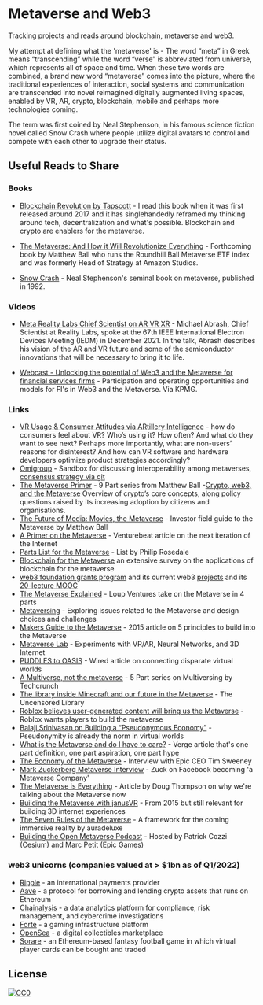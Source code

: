 # Metaverse and Web3
Tracking projects and reads around blockchain, metaverse and web3. 

My attempt at defining what the 'metaverse' is - The word “meta” in Greek means “transcending” while the word “verse” is abbreviated from universe, which represents all of space and time. When these two words are combined, a brand new word “metaverse” comes into the picture, where the traditional experiences of interaction, social systems and communication are transcended into novel reimagined digitally augmented living spaces, enabled by VR, AR, crypto, blockchain, mobile and perhaps more technologies coming. 

The term was first coined by Neal Stephenson, in his famous science fiction novel called Snow Crash where people utilize digital avatars to control and compete with each other to upgrade their status.

## Useful Reads to Share

### Books
- [Blockchain Revolution by Tapscott](https://www.amazon.com/Blockchain-Revolution-Technology-Cryptocurrencies-Changing/dp/1101980141) - I read this book when it was first released around 2017 and it has singlehandedly reframed my thinking around tech, decentralization and what's possible. Blockchain and crypto are enablers for the metaverse.

- [The Metaverse: And How it Will Revolutionize Everything](https://www.amazon.com/Metaverse-How-Will-Revolutionize-Everything/dp/1324092033) - Forthcoming book by Matthew Ball who runs the Roundhill Ball Metaverse ETF index and was formerly Head of Strategy at Amazon Studios.

- [Snow Crash](https://www.amazon.com/Snow-Crash-Neal-Stephenson/dp/0553380958) - Neal Stephenson's seminal book on metaverse, published in 1992.

### Videos
- [Meta Reality Labs Chief Scientist on AR VR XR](https://research.facebook.com/blog/2022/4/reality-labs-chief-scientist-gives-talk-on-augmented-reality-at-the-2021-ieee-international-electron-devices-meeting/) - Michael Abrash, Chief Scientist at Reality Labs, spoke at the 67th IEEE International Electron Devices Meeting (IEDM) in December 2021. In the talk, Abrash describes his vision of the AR and VR future and some of the semiconductor innovations that will be necessary to bring it to life.

- [Webcast - Unlocking the potential of Web3 and the Metaverse for financial services firms](https://lnkd.in/gv2DtZkY) - Participation and operating opportunities and models for FI's in Web3 and the Metaverse. Via KPMG.

### Links
- [VR Usage & Consumer Attitudes via ARtillery Intelligence](https://artillry.co/artillry-intelligence/vr-usage-consumer-attitudes-wave-vi/) - how do consumers feel about VR? Who’s using it? How often? And what do they want to see next? Perhaps more importantly, what are non-users’ reasons for disinterest? And how can VR software and hardware developers optimize product strategies accordingly?
- [Omigroup](https://github.com/omigroup/omigroup) - Sandbox for discussing interoperability among metaverses, [consensus strategy via git](https://hackmd.io/msSrKU3NQv2QO8_aU5IhHQ?view)
- [The Metaverse Primer](https://www.matthewball.vc/the-metaverse-primer) - 9 Part series from Matthew Ball 
-[Crypto, web3, and the Metaverse](https://www.bennettinstitute.cam.ac.uk/wp-content/uploads/2022/03/Policy-brief-Crypto-web3-and-the-metaverse.pdf) Overview of crypto’s core concepts, along policy questions raised by its increasing adoption by citizens and organisations.
- [The Future of Media: Movies, the Metaverse](https://www.joincolossus.com/episodes/69430337/ball-the-future-of-media-movies-the-metaverse-and-more?tab=shownotes) - Investor field guide to the Metaverse by Matthew Ball
- [A Primer on the Metaverse](https://venturebeat.com/2017/04/09/a-primer-on-the-metaverse-the-next-iteration-of-the-internet/) - Venturebeat article on the next iteration of the Internet
- [Parts List for the Metaverse](https://www.highfidelity.com/blog/parts-list-for-the-metaverse) - List by Philip Rosedale
- [Blockchain for the Metaverse](https://arxiv.org/pdf/2203.09738.pdf) an extensive survey on the applications of blockchain for the metaverse
- [web3 foundation grants program](https://github.com/w3f/Grants-Program) and its current web3 [projects](https://web3.foundation/projects/) and its [20-lecture MOOC](https://www.youtube.com/playlist?list=PLxVihxZC42nF_MCN9PTvZMIifRjx9cZ2J)
- [The Metaverse Explained](https://loupventures.com/the-metaverse-explained-part-1-an-inside-look/) - Loup Ventures take on the Metaverse in 4 parts
- [Metaversing](https://metaversing.com/) - Exploring issues related to the Metaverse and design choices and challenges
- [Makers Guide to the Metaverse](https://singularityhub.com/2015/08/26/a-makers-guide-to-the-metaverse/) - 2015 article on 5 principles to build into the Metaverse
- [Metaverse Lab](https://hackaday.io/project/5077/logs) - Experiments with VR/AR, Neural Networks, and 3D Internet
- [PUDDLES to OASIS](https://www.wired.com/story/ready-player-one-vr-metaverse/) - Wired article on connecting disparate virtual worlds
- [A Multiverse, not the metaverse](https://techcrunch.com/2020/02/25/virtual-worlds-intro/) - 5 Part series on Multiversing by Techcrunch
- [The library inside Minecraft and our future in the Metaverse](https://www.domusweb.it/en/news/gallery/2020/03/16/the-library-inside-minecraft-and-our-future-in-the-metaverse.html) - The Uncensored Library
- [Roblox believes user-generated content will bring us the Metaverse](https://venturebeat.com/2020/05/02/roblox-believes-user-generated-content-will-bring-us-the-metaverse/) - Roblox wants players to build the metaverse
- [Balaji Srinivasan on Building a “Pseudonymous Economy”](https://blog.blockstack.org/balaji-srinivasan-on-building-a-pseudonymous-economy/) - Pseudonymity is already the norm in virtual worlds
- [What is the Metaverse and do I have to care?](https://www.theverge.com/22701104/metaverse-explained-fortnite-roblox-facebook-horizon) - Verge article that's one part definition, one part aspiration, one part hype
- [The Economy of the Metaverse](https://medium.com/ggdigest/the-economy-of-the-metaverse-interview-with-epic-ceo-tim-sweeney-1822eed01ddf) - Interview with Epic CEO Tim Sweeney
- [Mark Zuckerberg Metaverse Interview](https://www.theverge.com/22588022/mark-zuckerberg-facebook-ceo-metaverse-interview) - Zuck on Facebook becoming 'a Metaverse Company'
- [The Metaverse is Everything](https://outofscope.bureauofbrightideas.com/the-metaverse-is-everything/) - Article by Doug Thompson on why we're talking about the Metaverse now
- [Building the Metaverse with janusVR](https://www.roadtovr.com/building-metaverse-janusvr/) - From 2015 but still relevant for building 3D internet experiences 
- [The Seven Rules of the Metaverse](https://medium.com/meta-verses/the-seven-rules-of-the-metaverse-7d4e06fa864c) - A framework for the coming immersive reality by auradeluxe
- [Building the Open Metaverse Podcast](https://www.youtube.com/channel/UCCMEsdydTLm-e7gI10v_quA) - Hosted by Patrick Cozzi (Cesium) and Marc Petit (Epic Games)

### web3 unicorns (companies valued at > $1bn as of Q1/2022) 
- [Ripple](https://ripple.com/) - an international payments provider
- [Aave](https://aave.com/) - a protocol for borrowing and lending crypto assets that runs on Ethereum
- [Chainalysis](https://www.chainalysis.com/) - a data analytics platform for compliance, risk management, and cybercrime investigations
- [Forte](https://www.forte.io/) - a gaming infrastructure platform
- [OpenSea](https://opensea.io/) - a digital collectibles marketplace
- [Sorare](https://sorare.com/) - an Ethereum-based fantasy football game in which virtual player cards can be bought and traded

## License

[![CC0](https://i.creativecommons.org/p/zero/1.0/88x31.png)](https://creativecommons.org/publicdomain/zero/1.0/)